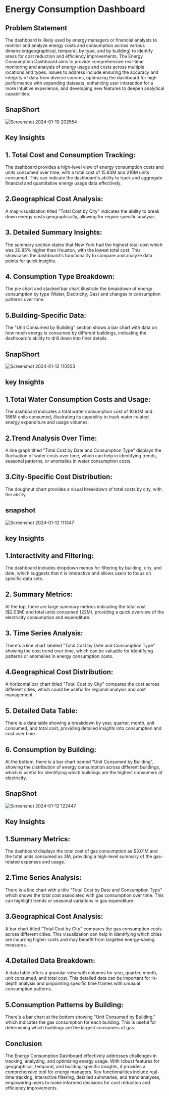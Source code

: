 # Energy Consumption Dashboard
## Problem Statement
 The dashboard is likely used by energy managers or financial analysts to monitor and analyze energy costs and consumption across various dimension(geographical, temporal, by type, and by building) to identify areas for cost reduction and efficiency improvements. The Energy Consumption Dashboard aims to provide comprehensive real-time monitoring and analysis of energy usage and costs across multiple locations and types. Issues to address include ensuring the accuracy and integrity of data from diverse sources, optimizing the dashboard for high performance with expanding datasets, enhancing user interaction for a more intuitive experience, and developing new features to deepen analytical capabilities. 

## SnapShort
![Screenshot 2024-01-10 202554](https://github.com/sakshibadoni21/Energy-Consumption-Dashboard/assets/152711814/a956df26-1334-4b35-ad53-e51dc7862b45)

## Key Insights
## 1.	Total Cost and Consumption Tracking: 
The dashboard provides a high-level view of energy consumption costs and units consumed over time, with a total cost of 15.84M and 210M units consumed. This can indicate the dashboard's ability to track and aggregate financial and quantitative energy usage data effectively.

## 2.Geographical Cost Analysis:
A map visualization titled "Total Cost by City" indicates the ability to break down energy costs geographically, allowing for region-specific analysis.

## 3. Detailed Summary Insights: 
The summary section states that New York had the highest total cost which was 20.85% higher than Houston, with the lowest total cost. This showcases the dashboard's functionality to compare and analyze data points for quick insights.

## 4. Consumption Type Breakdown:
The pie chart and stacked bar chart illustrate the breakdown of energy consumption by type (Water, Electricity, Gas) and changes in consumption patterns over time.

## 5.Building-Specific Data:
The "Unit Consumed by Building" section shows a bar chart with data on how much energy is consumed by different buildings, indicating the dashboard's ability to drill down into finer details.

## SnapShort
![Screenshot 2024-01-12 110503](https://github.com/sakshibadoni21/Energy-Consumption-Dashboard/assets/152711814/cc5e2bd2-1fb1-4b1f-bbca-36687552bf97)

## key Insights

## 1.Total Water Consumption Costs and Usage: 
The dashboard indicates a total water consumption cost of 10.81M and 186M units consumed, illustrating its capability to track water-related energy expenditure and usage volumes.

## 2.Trend Analysis Over Time:
A line graph titled "Total Cost by Date and Consumption Type" displays the fluctuation of water costs over time, which can help in identifying trends, seasonal patterns, or anomalies in water consumption costs.

## 3.City-Specific Cost Distribution: 
The doughnut chart provides a visual breakdown of total costs by city, with the ability

## snapshot
![Screenshot 2024-01-12 111347](https://github.com/sakshibadoni21/Energy-Consumption-Dashboard/assets/152711814/0c806105-4839-408e-89db-6a9338f98683)

## key Insights

## 1.Interactivity and Filtering: 
The dashboard includes dropdown menus for filtering by building, city, and date, which suggests that it is interactive and allows users to focus on specific data sets.

## 2. Summary Metrics: 
At the top, there are large summary metrics indicating the total cost ($2.03M) and total units consumed (22M), providing a quick overview of the electricity consumption and expenditure.

## 3. Time Series Analysis: 
There's a line chart labeled "Total Cost by Date and Consumption Type" showing the cost trend over time, which can be valuable for identifying patterns or anomalies in energy consumption costs.

## 4.Geographical Cost Distribution:
A horizontal bar chart titled "Total Cost by City" compares the cost across different cities, which could be useful for regional analysis and cost management.

## 5. Detailed Data Table:
There is a data table showing a breakdown by year, quarter, month, unit consumed, and total cost, providing detailed insights into consumption and cost over time.

## 6. Consumption by Building: 
At the bottom, there is a bar chart named "Unit Consumed by Building", showing the distribution of energy consumption across different buildings, which is useful for identifying which buildings are the highest consumers of electricity.

## SnapShot
![Screenshot 2024-01-12 122447](https://github.com/sakshibadoni21/Energy-Consumption-Dashboard/assets/152711814/9cdbd616-5767-4596-a04b-b8f3d7336326)

## Key Insights
## 1.Summary Metrics: 
The dashboard displays the total cost of gas consumption as $3.01M and the total units consumed as 3M, providing a high-level summary of the gas-related expenses and usage.

## 2.Time Series Analysis: 
There is a line chart with a title "Total Cost by Date and Consumption Type" which shows the total cost associated with gas consumption over time. This can highlight trends or seasonal variations in gas expenditure.

## 3.Geographical Cost Analysis: 
A bar chart titled "Total Cost by City" compares the gas consumption costs across different cities. This visualization can help in identifying which cities are incurring higher costs and may benefit from targeted energy-saving measures.

## 4.Detailed Data Breakdown: 
A data table offers a granular view with columns for year, quarter, month, unit consumed, and total cost. This detailed data can be important for in-depth analysis and pinpointing specific time frames with unusual consumption patterns.

## 5.Consumption Patterns by Building: 
There's a bar chart at the bottom showing "Unit Consumed by Building," which indicates the gas consumption for each building. This is useful for determining which buildings are the largest consumers of gas.

## Conclusion

The Energy Consumption Dashboard effectively addresses challenges in tracking, analyzing, and optimizing energy usage. With robust features for geographical, temporal, and building-specific insights, it provides a comprehensive tool for energy managers. Key functionalities include real-time tracking, interactive filtering, detailed summaries, and trend analyses, empowering users to make informed decisions for cost reduction and efficiency improvements.





